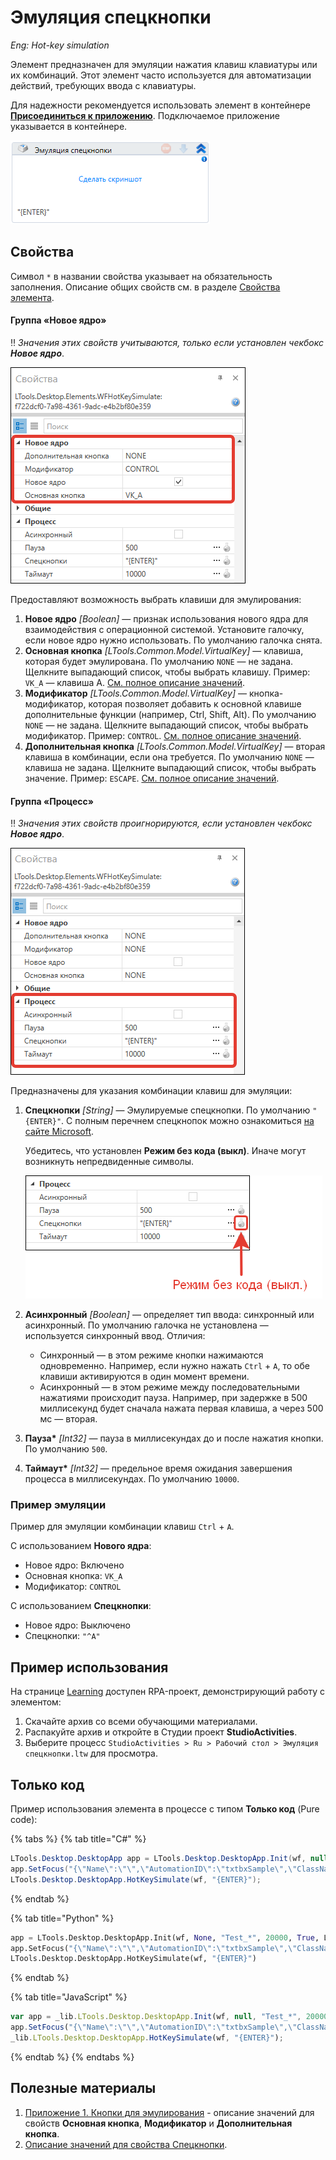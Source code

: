 # Эмуляция спецкнопки

*Eng: Hot-key simulation*

Элемент предназначен для эмуляции нажатия клавиш клавиатуры или их комбинаций. Этот элемент часто используется для автоматизации действий, требующих ввода с клавиатуры.

Для надежности рекомендуется использовать элемент в контейнере [**Присоединиться к приложению**](https://docs.primo-rpa.ru/primo-rpa/g_elements/el_basic/els_desktop/el_desktop_attach). Подключаемое приложение указывается в контейнере.

![](../../../resources/activities/basic/desktop/image-149.png)


## Свойства
Символ `*` в названии свойства указывает на обязательность заполнения. Описание общих свойств см. в разделе [Свойства элемента](https://docs.primo-rpa.ru/primo-rpa/primo-studio/process/elements#svoistva-elementa).

#### Группа «Новое ядро»

:bangbang: *Значения этих свойств учитываются, только если установлен чекбокс **Новое ядро***.

![](../../../resources/activities/basic/desktop/hot-key-emul-new-core-parameters.png)

Предоставляют возможность выбрать клавиши для эмулирования:

1. **Новое ядро** *[Boolean]* — признак использования нового ядра для взаимодействия с операционной системой. Установите галочку, если новое ядро нужно использовать. По умолчанию галочка снята.
1. **Основная кнопка** *[LTools.Common.Model.VirtualKey]* — клавиша, которая будет эмулирована. По умолчанию `NONE` — не задана. Щелкните выпадающий список, чтобы выбрать клавишу. Пример: `VK_A` — клавиша А. [См. полное описание значений](https://docs.primo-rpa.ru/primo-rpa/g_elements/el_basic/els_desktop/emulspbutton-application).
1. **Модификатор** *[LTools.Common.Model.VirtualKey]* — кнопка-модификатор, которая позволяет добавить к основной клавише дополнительные функции (например, Ctrl, Shift, Alt). По умолчанию `NONE` — не задана. Щелкните выпадающий список, чтобы выбрать модификатор. Пример: `CONTROL`. [См. полное описание значений](https://docs.primo-rpa.ru/primo-rpa/g_elements/el_basic/els_desktop/emulspbutton-application).
1. **Дополнительная кнопка** *[LTools.Common.Model.VirtualKey]* — вторая клавиша в комбинации, если она требуется. По умолчанию `NONE` — клавиша не задана. Щелкните выпадающий список, чтобы выбрать значение. Пример: `ESCAPE`. [См. полное описание значений](https://docs.primo-rpa.ru/primo-rpa/g_elements/el_basic/els_desktop/emulspbutton-application).

#### Группа «Процесс»

:bangbang: *Значения этих свойств проигнорируются, если установлен чекбокс **Новое ядро***. 

![](../../../resources/activities/basic/desktop/hot-key-emul-proccess-parameters-2.png)

Предназначены для указания комбинации клавиш для эмуляции: 

1. **Спецкнопки** *[String]* — Эмулируемые спецкнопки. По умолчанию `"{ENTER}"`. С полным перечнем спецкнопок можно ознакомиться [на сайте Microsoft](https://docs.microsoft.com/en-us/dotnet/api/system.windows.forms.sendkeys.send).

    Убедитесь, что установлен **Режим без кода (выкл)**. Иначе могут возникнуть непредвиденные символы.

    ![](../../../resources/activities/basic/desktop/hot-key-emul-no-code.png)

1. **Асинхронный** *[Boolean]* — определяет тип ввода: синхронный или асинхронный. По умолчанию галочка не установлена — используется синхронный ввод. Отличия:
   * Синхронный — в этом режиме кнопки нажимаются одновременно. Например, если нужно нажать `Ctrl` + `A`, то обе клавиши активируются в один момент времени.
   * Асинхронный — в этом режиме между последовательными нажатиями происходит пауза. Например, при задержке в 500 миллисекунд будет сначала нажата первая клавиша, а через 500 мс — вторая.
1. **Пауза\*** *[Int32]* — пауза в миллисекундах до и после нажатия кнопки. По умолчанию `500`.
1. **Таймаут\*** *[Int32]* — предельное время ожидания завершения процесса в миллисекундах. По умолчанию `10000`.

### Пример эмуляции

Пример для эмуляции комбинации клавиш `Ctrl` + `A`.

С использованием **Нового ядра**:

* Новое ядро: Включено
* Основная кнопка: `VK_A`
* Модификатор: `CONTROL`

С использованием **Спецкнопки**:

* Новое ядро: Выключено
* Спецкнопки: `"^A"`

## Пример использования

На странице [Learning](https://github.com/PrimoRPA/Learning) доступен RPA-проект, демонстрирующий работу с элементом:

1. Скачайте архив со всеми обучающими материалами.
2. Распакуйте архив и откройте в Студии проект **StudioActivities**.
3. Выберите процесс `StudioActivities > Ru > Рабочий стол > Эмуляция спецкнопки.ltw` для просмотра.


## Только код

Пример использования элемента в процессе с типом **Только код** (Pure code):

{% tabs %}
{% tab title="C#" %}
```csharp
LTools.Desktop.DesktopApp app = LTools.Desktop.DesktopApp.Init(wf, null, "Test_*", 20000, true, LTools.Desktop.Model.DesktopTypes.UIAUTOMATION);
app.SetFocus("{\"Name\":\"\",\"AutomationID\":\"txtbxSample\",\"ClassName\":\"TextBox\",\"AUIProperties\":[],\"TextSearchMode\":0,\"IsRoot\":false,\"IsQuickSearch\":false}");
LTools.Desktop.DesktopApp.HotKeySimulate(wf, "{ENTER}");
```
{% endtab %}

{% tab title="Python" %}
```python
app = LTools.Desktop.DesktopApp.Init(wf, None, "Test_*", 20000, True, LTools.Desktop.Model.DesktopTypes.UIAUTOMATION)
app.SetFocus("{\"Name\":\"\",\"AutomationID\":\"txtbxSample\",\"ClassName\":\"TextBox\",\"AUIProperties\":[],\"TextSearchMode\":0,\"IsRoot\":false,\"IsQuickSearch\":false}")
LTools.Desktop.DesktopApp.HotKeySimulate(wf, "{ENTER}")
```
{% endtab %}

{% tab title="JavaScript" %}
```javascript
var app = _lib.LTools.Desktop.DesktopApp.Init(wf, null, "Test_*", 20000, true, _lib.LTools.Desktop.Model.DesktopTypes.UIAUTOMATION);
app.SetFocus("{\"Name\":\"\",\"AutomationID\":\"txtbxSample\",\"ClassName\":\"TextBox\",\"AUIProperties\":[],\"TextSearchMode\":0,\"IsRoot\":false,\"IsQuickSearch\":false}");
_lib.LTools.Desktop.DesktopApp.HotKeySimulate(wf, "{ENTER}");
```
{% endtab %}
{% endtabs %}

## Полезные материалы

1. [Приложение 1. Кнопки для эмулирования](https://docs.primo-rpa.ru/primo-rpa/g_elements/el_basic/els_desktop/emulspbutton-application) - описание значений для свойств **Основная кнопка**, **Модификатор** и **Дополнительная кнопка**.
2. [Описание значений для свойства Спецкнопки](https://docs.microsoft.com/en-us/dotnet/api/system.windows.forms.sendkeys.send).
